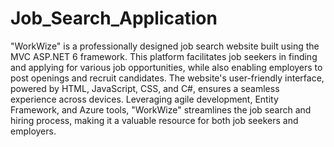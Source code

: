 # Job_Search_Application
"WorkWize" is a professionally designed job search website built using the MVC ASP.NET 6 framework. This platform facilitates job seekers in finding and applying for various job opportunities, while also enabling employers to post openings and recruit candidates. The website's user-friendly interface, powered by HTML, JavaScript, CSS, and C#, ensures a seamless experience across devices. Leveraging agile development, Entity Framework, and Azure tools, "WorkWize" streamlines the job search and hiring process, making it a valuable resource for both job seekers and employers.
